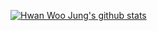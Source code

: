 [![Hwan Woo Jung's github stats](https://github-readme-stats.vercel.app/api?username=sossont&show_icons=true&theme=radical)](https://github.com/sossont/github-readme-stats)

<img src="http://img.shields.io/badge/-Python-lightgrey?style=flat-square&logo=Python&logoColor=White" 
style ="height:10px; margin-left:10px; margin-right:10px;"/>
<img src="http://img.shields.io/badge/-Javascript-yellow?style=flat-square&logo=JavaScript"
style ="height:10px; margin-left:10px; margin-right:10px;"/>
<img src="http://img.shields.io/badge/-C++-blue?style=flat-square&logo=C%2B%2B"
style ="height:10px; margin-left:10px; margin-right:10px;"/>
<!--
**sossont/sossont** is a ✨ _special_ ✨ repository because its `README.md` (this file) appears on your GitHub profile.

Here are some ideas to get you started:

- 🔭 I’m currently working on ...
- 🌱 I’m currently learning ...
- 👯 I’m looking to collaborate on ...
- 🤔 I’m looking for help with ...
- 💬 Ask me about ...
- 📫 How to reach me: ...
- 😄 Pronouns: ...
- ⚡ Fun fact: ...
-->
